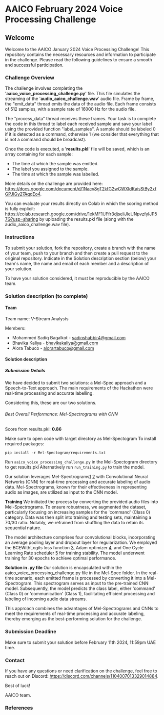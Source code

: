 # AAICO February 2024 Voice Processing Challenge

## Welcome

Welcome to the AAICO January 2024 Voice Processing Challenge! This repository contains the necessary resources and information to participate in the challenge. Please read the following guidelines to ensure a smooth and successful participation.

### Challenge Overview

The challenge involves completing the '**aaico_voice_processing_challenge.py**' file. This file simulates the streaming of the '**audio_aaico_challenge.wav**' audio file. Frame by frame, the "emit_data" thread emits the data of the audio file. Each frame consists of 512 samples, with a sample rate of 16000 Hz for the audio file.

The "process_data" thread receives these frames. Your task is to complete the code in this thread to label each received sample and save your label using the provided function "label_samples". A sample should be labeled 0 if it is detected as a command, otherwise 1 (we consider that everything that is not a command should be broadcast).

Once the code is executed, a '**results.pkl**' file will be saved, which is an array containing for each sample:

- The time at which the sample was emitted.
- The label you assigned to the sample.
- The time at which the sample was labelled.

More details on the challenge are provided here: https://docs.google.com/document/d/1Nacv8gT2kfG2wGWXIdKaisStBy2xfGPJIGy27AqqEo4.

You can evaluate your results directly on Colab in which the scoring method is fully explicit: https://colab.research.google.com/drive/1ekMF1UFfr3djseliJleUNpvzfyIJP57G?usp=sharing by uploading the results.pkl file (along with the audio_aaico_challenge.wav file).

### Instructions

To submit your solution, fork the repository, create a branch with the name of your team, push to your branch and then create a pull request to the original repository. Indicate in the Solution description section (below) your team's name, the name and email of each member and a description of your solution.

To have your solution considered, it must be reproducible by the AAICO team.

### Solution description (to complete)

#### Team

Team name: V-Stream Analysts

Members:

- Mohammed Sadiq Bagalkot - sadiqshabbir4@gmail.com
- Bhavika Kaliya - bhavikakaliya@gmail.com
- Alora Tabuco - alorartabuco@gmail.com

#### Solution description

##### Submission Details

We have decided to submit two solutions: a Mel-Spec approach and a Speech-to-Text approach. The main requirements of the Hackathon were real-time processing and accurate labelling. 

Considering this, these are our two solutions.

###### Best Overall Performance: Mel-Spectrograms with CNN

Score from results.pkl: **0.86**

Make sure to open code with target directory as Mel-Spectogram
To install required packages:
```
pip install -r Mel-Spectogram/requirements.txt
```
Run ```aaico_voice_processing_challenge.py``` in the Mel-Spectogram directory to get results.pkl
Alternatively run ```run_training.py``` to train the model.

Our solution leverages Mel-Spectrograms[1] [2]  with Convolutional Neural Networks (CNN) for real-time processing and accurate labeling of audio data. Mel-Spectrograms, known for their effectiveness in representing audio as images, are utilized as input to the CNN model.

**Training**
We initiated the process by converting the provided audio files into Mel-Spectrograms. To ensure robustness, we augmented the dataset, particularly focusing on increasing samples for the 'command' (Class 0) category. Data was then split into training and testing sets, maintaining a 70/30 ratio. Notably, we refrained from shuffling the data to retain its sequential nature.

The model architecture comprises four convolutional blocks, incorporating an average pooling layer and dropout layer for regularization. We employed the BCEWithLogits loss function [3], Adam optimizer [4], and One Cycle Learning Rate scheduler [5] for training stability. The model underwent training for 30 epochs to achieve optimal performance.


**Solution in .py file**
Our solution is encapsulated within the aaico_voice_processing_challenge.py file in the Mel-Spec folder. In the real-time scenario, each emitted frame is processed by converting it into a Mel-Spectrogram. This spectrogram serves as input to the pre-trained CNN model. Subsequently, the model predicts the class label, either 'command' (Class 0) or 'communication' (Class 1), facilitating efficient processing and labeling of incoming audio data streams.

This approach combines the advantages of Mel-Spectrograms and CNNs to meet the requirements of real-time processing and accurate labeling, thereby emerging as the best-performing solution for the challenge.



### Submission Deadline

Make sure to submit your solution before February 11th 2024, 11:59pm UAE time.

### Contact

If you have any questions or need clarification on the challenge, feel free to reach out on Discord: https://discord.com/channels/1104007013329014884.

Best of luck!

AAICO team.

### References

[1]: https://en.wikipedia.org/wiki/Spectrogram 'Spectrograms'
[2]: https://librosa.org/doc/main/generated/librosa.feature.melspectrogram.html 'Mel-Spectrograms'
[3]: https://pytorch.org/docs/stable/generated/torch.nn.BCEWithLogitsLoss.html 'BCE With Logits Loss'
[4]: https://pytorch.org/docs/stable/generated/torch.optim.Adam.html 'Adam Optimizer'
[5]: https://pytorch.org/docs/stable/generated/torch.optim.lr_scheduler.OneCycleLR.html 'One Cycle LR'

